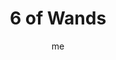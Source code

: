 ---
# basics
title     		 : "6 of Wands"
token					 : 'wands-06'
card_type			 : '' # major, minor, court
layout				 : "tarot-card"
author    		 : 'me'
one_liner 		 : "Victory, achievement, success, triumph"
alt_names			 : ['Victory']
images				 : ['assets/images/tarot/rws/rw-wands-06.jpg']
keywords			 : ['victory', 'achievement', 'success', 'triumph']
url						 : 'tarot/cards/wands-06'
aliases				 : []

# password: 'foolish journey'
dropbox				 : 'https://www.dropbox.com/sh/93jq3swxhwirep0/AACajYp6FbMWALj7FTPl-m3ya?dl=0'

meaning_light  : "Outperforming your peers. Winning a competition. Being recognized as a capable person. Having your “moment in the spotlight.” Being cheered on by the crowd. Getting an award. Earning the admiration of others. Telling someone, “Good job!”"

meaning_shadow : "Being a bad winner. Allowing your achievements to inflate your ego. Looking down on people who seem less capable. Craving to be the center of attention. Giving or receiving insincere praise. Envying the achievements of others."

# more detail
correspondence_planet 			: "Jupiter"
correspondence_astrological : "Leo"
correspondence_affirmation  : "I value sincere praise."
correspondence_story 				: "The main character scores a small victory, boosting his or her own spirits, but angering the opposition."

advice_relationships 	 : "How often do you praise your friend or partner? You may be underestimating how effective a few words of sincere affirmation can be. Recognition doesn’t have to be extravagant; often, all someone needs is a quiet expression of your appreciation."

advice_work 					 : "In the rush to get work done, your personal contributions may be celebrated—or overlooked. Recognized or not, your skills have value. If you get a moment in the sun, bask in it. If not, don’t allow yourself to be embittered when others get the recognition you feel you deserved."

advice_spirituality 	 : "Offer service quietly, and accept recognition with the same modest spirit. You aren’t working for the recognition, but there’s nothing wrong with allowing others to express the joy they take in the labor you provide."

advice_personal_growth : "Ultimately, the opinions of others won’t matter; you must, in the end, please yourself. What standards have you set? To what extent are you meeting them? Recognition is sweet…but meeting or exceeding your own personal criteria for success is even sweeter!"

advice_fortune_telling : "Someone is planning a party for you, but not everyone feels so good about your recent success. Watch out for envious friends."

questions	: ["Does your current level of performance warrant recognition?", "When others are victorious, how do you respond?", "What kind of recognition do you crave? Why?", "What external signals of recognition are you looking for?", "How freely do I praise the achievements of others?", "What happens when the parade is over?"]

# referenced in the symbols.toml data file
symbols	  : ['6', 'wands', 'laurels', 'flags-and-banners']

# metadata
suppress_topnav : true
related_cards 	: []

---